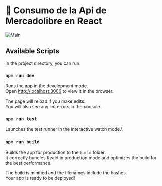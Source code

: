 # 🤝 Consumo de la Api de Mercadolibre en React 

![Main](https://user-images.githubusercontent.com/37746221/154821312-aa365e9a-7c6c-44bd-8507-ca6c0a45780d.jpg)


## Available Scripts

In the project directory, you can run:

### `npm run dev`

Runs the app in the development mode.\
Open [http://localhost:3000](http://localhost:3000) to view it in the browser.

The page will reload if you make edits.\
You will also see any lint errors in the console.

### `npm run test`

Launches the test runner in the interactive watch mode.\


### `npm run build`

Builds the app for production to the `build` folder.\
It correctly bundles React in production mode and optimizes the build for the best performance.

The build is minified and the filenames include the hashes.\
Your app is ready to be deployed!

